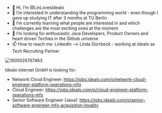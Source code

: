 - 👋 Hi, I’m @LinLovesIdealo
- 👀 I’m interested in understanding the programming world - even though I gave up studying IT after 3 months at TU Berlin
- 🌱 I’m currently learning what people are interested in and which challenges are the most exciting ones at the moment
- 💞️ I’m looking for enthusiastic Java Developers, Product Owners and heart driven Techies in the Github universe
- 📫 How to reach me: LinkedIn --> Linda Dürrbeck - working at idealo as Tech Recruiting Partner


![1605026767463](https://user-images.githubusercontent.com/101591022/158231439-7e2511bd-4af2-4f0e-b372-0e4481a8a4fe.jpeg)


Idealo internet GmbH is looking for:
- Network Cloud Engineer: https://jobs.idealo.com/o/network-cloud-engineer-platform-operations-mfx
- Cloud Engineer: https://jobs.idealo.com/o/cloud-engineer-platform-operations-mfx
- Senior Software Engineer (Java): https://jobs.idealo.com/o/senior-software-engineer-mfx-acquisition-loyality

<!---
LinLovesIdealo/LinLovesIdealo is a ✨ special ✨ repository because its `README.md` (this file) appears on your GitHub profile.
You can click the Preview link to take a look at your changes.
--->

